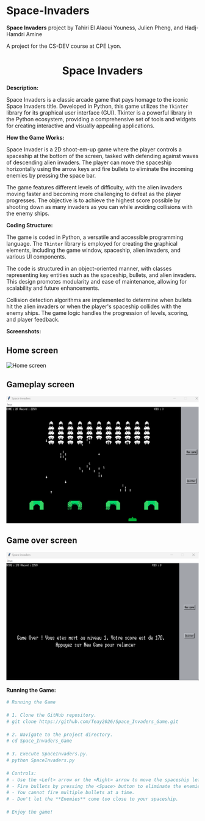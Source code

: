 # Space-Invaders

**Space Invaders** project by Tahiri El Alaoui Youness, Julien Pheng, and Hadj-Hamdri Amine

A project for the CS-DEV course at CPE Lyon.

<h1 align="center"> Space Invaders </h1>

**Description:**

Space Invaders is a classic arcade game that pays homage to the iconic Space Invaders title. Developed in Python, this game utilizes the `Tkinter` library for its graphical user interface (GUI). Tkinter is a powerful library in the Python ecosystem, providing a comprehensive set of tools and widgets for creating interactive and visually appealing applications.

**How the Game Works:**

Space Invader is a 2D shoot-em-up game where the player controls a spaceship at the bottom of the screen, tasked with defending against waves of descending alien invaders. The player can move the spaceship horizontally using the arrow keys and fire bullets to eliminate the incoming enemies by pressing the space bar.

The game features different levels of difficulty, with the alien invaders moving faster and becoming more challenging to defeat as the player progresses. The objective is to achieve the highest score possible by shooting down as many invaders as you can while avoiding collisions with the enemy ships.

**Coding Structure:**

The game is coded in Python, a versatile and accessible programming language. The `Tkinter` library is employed for creating the graphical elements, including the game window, spaceship, alien invaders, and various UI components.

The code is structured in an object-oriented manner, with classes representing key entities such as the spaceship, bullets, and alien invaders. This design promotes modularity and ease of maintenance, allowing for scalability and future enhancements.

Collision detection algorithms are implemented to determine when bullets hit the alien invaders or when the player's spaceship collides with the enemy ships. The game logic handles the progression of levels, scoring, and player feedback.

**Screenshots:**

## Home screen
![Home screen](https://github.com/Teay2026/Space_Invaders_Game/blob/main/Space_Invaders/ScreenShots/Capture%20d'%C3%A9cran%202024-01-16%20180602.png)

## Gameplay screen
![Gameplay screen](https://github.com/Teay2026/Space_Invaders_Game/blob/main/Space_Invaders/ScreenShots/action_screen.png)

## Game over screen
![Gameover screen](https://github.com/Teay2026/Space_Invaders_Game/blob/main/Space_Invaders/ScreenShots/gameover_screen.png)


**Running the Game:**

```python
# Running the Game

# 1. Clone the GitHub repository.
# git clone https://github.com/Teay2026/Space_Invaders_Game.git

# 2. Navigate to the project directory.
# cd Space_Invaders_Game

# 3. Execute SpaceInvaders.py.
# python SpaceInvaders.py

# Controls:
# - Use the <Left> arrow or the <Right> arrow to move the spaceship left or right.
# - Fire bullets by pressing the <Space> button to eliminate the enemies.
# - You cannot fire multiple bullets at a time.
# - Don't let the **Enemies** come too close to your spaceship.

# Enjoy the game!
